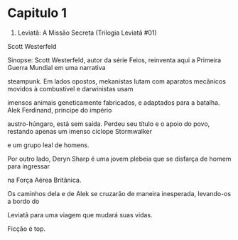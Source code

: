 # Capitulo 1





1. Leviatã: A Missão Secreta (Trilogia Leviatã #01) 

Scott Westerfeld

Sinopse: Scott Westerfeld, autor da série Feios, reinventa aqui a Primeira Guerra Mundial em uma narrativa 

steampunk. Em lados opostos, mekanistas lutam com aparatos mecânicos movidos à combustível e darwinistas usam

imensos animais geneticamente fabricados, e adaptados para a batalha. Alek Ferdinand, príncipe do império

austro-húngaro, está sem saída. Perdeu seu título e o apoio do povo, restando apenas um imenso ciclope Stormwalker

e um grupo leal de homens. 


Por outro lado, Deryn Sharp é uma jovem plebeia que se disfarça de homem para ingressar

na Força Aérea Britânica. 


Os caminhos dela e de Alek se cruzarão de maneira inesperada, levando-os a bordo do
 
Leviatã para uma viagem que mudará suas vidas.

Ficção é top.


